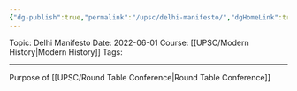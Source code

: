 ```yaml
---
{"dg-publish":true,"permalink":"/upsc/delhi-manifesto/","dgHomeLink":true,"dgPassFrontmatter":false}
---
```


Topic: Delhi Manifesto
Date: 2022-06-01
Course: [[UPSC/Modern History|Modern History]]
Tags: 

---



Purpose of [[UPSC/Round Table Conference|Round Table Conference]] 